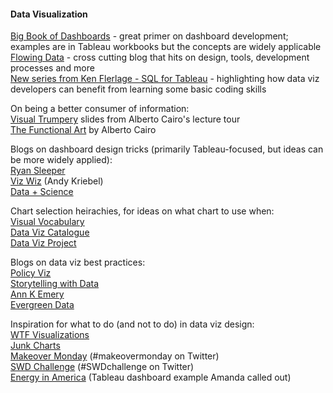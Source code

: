 #### Data Visualization
[Big Book of Dashboards](http://www.bigbookofdashboards.com) - great primer on dashboard development; examples are in Tableau workbooks but the concepts are widely applicable  
[Flowing Data](http://www.flowingdata.com) - cross cutting blog that hits on design, tools, development processes and more  
[New series from Ken Flerlage - SQL for Tableau](http://www.kenflerlage.com/2018/09/sql-part1.html) - highlighting how data viz developers can benefit from learning some basic coding skills  

On being a better consumer of information:  
[Visual Trumpery](https://www.dropbox.com/sh/tquq8igjtul5aou/AABry_NS4JRoXVeF2gLRC1zga/1SLIDES/OLDER?dl=0&preview=Jan_25_2018_BALTIMORE.pdf) slides from Alberto Cairo's lecture tour  
[The Functional Art](http://www.thefunctionalart.com/) by Alberto Cairo  

Blogs on dashboard design tricks (primarily Tableau-focused, but ideas can be more widely applied):  
[Ryan Sleeper](http://www.ryansleeper.com)  
[Viz Wiz](http://www.vizwiz.com) (Andy Kriebel)  
[Data + Science](https://www.dataplusscience.com/)

Chart selection heirachies, for ideas on what chart to use when:  
[Visual Vocabulary](https://www.vizwiz.com/2018/07/visual-vocabulary.html)  
[Data Viz Catalogue](http://www.datavizcatalogue.com)  
[Data Viz Project](http://www.datavizproject.com)  

Blogs on data viz best practices:  
[Policy Viz](http://www.policyviz.com)  
[Storytelling with Data](http://www.storytellingwithdata.com)  
[Ann K Emery](http://www.annkemery.com)  
[Evergreen Data](http://www.evergreendata.com)  

Inspiration for what to do (and not to do) in data viz design:  
[WTF Visualizations](http://viz.wtf/)  
[Junk Charts](http://junkcharts.typepad.com/)  
[Makeover Monday](http://www.makeovermonday.co.uk/data/) (#makeovermonday on Twitter)  
[SWD Challenge](http://www.storytellingwithdata.com/swdchallenge/) (#SWDchallenge on Twitter)  
[Energy in America](https://public.tableau.com/en-us/s/gallery/energy-america) (Tableau dashboard example Amanda called out)
